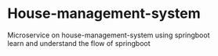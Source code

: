 # House-management-system
Microservice on house-management-system
using springboot  
learn and understand the flow of springboot 

